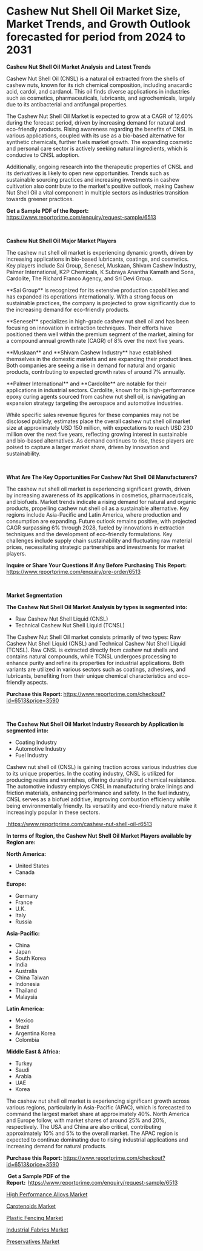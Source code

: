 <p><h1>Cashew Nut Shell Oil Market Size, Market Trends, and Growth Outlook forecasted for period from 2024 to 2031</h1></p><p><strong>Cashew Nut Shell Oil Market Analysis and Latest Trends</strong></p>
<p><p>Cashew Nut Shell Oil (CNSL) is a natural oil extracted from the shells of cashew nuts, known for its rich chemical composition, including anacardic acid, cardol, and cardanol. This oil finds diverse applications in industries such as cosmetics, pharmaceuticals, lubricants, and agrochemicals, largely due to its antibacterial and antifungal properties.</p><p>The Cashew Nut Shell Oil Market is expected to grow at a CAGR of 12.60% during the forecast period, driven by increasing demand for natural and eco-friendly products. Rising awareness regarding the benefits of CNSL in various applications, coupled with its use as a bio-based alternative for synthetic chemicals, further fuels market growth. The expanding cosmetic and personal care sector is actively seeking natural ingredients, which is conducive to CNSL adoption.</p><p>Additionally, ongoing research into the therapeutic properties of CNSL and its derivatives is likely to open new opportunities. Trends such as sustainable sourcing practices and increasing investments in cashew cultivation also contribute to the market's positive outlook, making Cashew Nut Shell Oil a vital component in multiple sectors as industries transition towards greener practices.</p></p>
<p><strong>Get a Sample PDF of the Report:&nbsp;</strong> <a href="https://www.reportprime.com/enquiry/request-sample/6513?utm_campaign=1735&utm_medium=2&utm_source=Github&utm_content=ia&utm_term=28102024&utm_id=cashew-nut-shell-oil">https://www.reportprime.com/enquiry/request-sample/6513</a></p>
<p>&nbsp;</p>
<p><strong>Cashew Nut Shell Oil Major Market Players</strong></p>
<p><p>The cashew nut shell oil market is experiencing dynamic growth, driven by increasing applications in bio-based lubricants, coatings, and cosmetics. Key players include Sai Group, Senesel, Muskaan, Shivam Cashew Industry, Palmer International, K2P Chemicals, K Subraya Anantha Kamath and Sons, Cardolite, The Richard Franco Agency, and Sri Devi Group.</p><p>**Sai Group** is recognized for its extensive production capabilities and has expanded its operations internationally. With a strong focus on sustainable practices, the company is projected to grow significantly due to the increasing demand for eco-friendly products. </p><p>**Senesel** specializes in high-grade cashew nut shell oil and has been focusing on innovation in extraction techniques. Their efforts have positioned them well within the premium segment of the market, aiming for a compound annual growth rate (CAGR) of 8% over the next five years. </p><p>**Muskaan** and **Shivam Cashew Industry** have established themselves in the domestic markets and are expanding their product lines. Both companies are seeing a rise in demand for natural and organic products, contributing to expected growth rates of around 7% annually.</p><p>**Palmer International** and **Cardolite** are notable for their applications in industrial sectors. Cardolite, known for its high-performance epoxy curing agents sourced from cashew nut shell oil, is navigating an expansion strategy targeting the aerospace and automotive industries.</p><p>While specific sales revenue figures for these companies may not be disclosed publicly, estimates place the overall cashew nut shell oil market size at approximately USD 150 million, with expectations to reach USD 230 million over the next five years, reflecting growing interest in sustainable and bio-based alternatives. As demand continues to rise, these players are poised to capture a larger market share, driven by innovation and sustainability.</p></p>
<p>&nbsp;</p>
<p><strong>What Are The Key Opportunities For Cashew Nut Shell Oil Manufacturers?</strong></p>
<p><p>The cashew nut shell oil market is experiencing significant growth, driven by increasing awareness of its applications in cosmetics, pharmaceuticals, and biofuels. Market trends indicate a rising demand for natural and organic products, propelling cashew nut shell oil as a sustainable alternative. Key regions include Asia-Pacific and Latin America, where production and consumption are expanding. Future outlook remains positive, with projected CAGR surpassing 6% through 2028, fueled by innovations in extraction techniques and the development of eco-friendly formulations. Key challenges include supply chain sustainability and fluctuating raw material prices, necessitating strategic partnerships and investments for market players.</p></p>
<p><strong>Inquire or Share Your Questions If Any Before Purchasing This Report:</strong> <a href="https://www.reportprime.com/enquiry/pre-order/6513?utm_campaign=1735&utm_medium=2&utm_source=Github&utm_content=ia&utm_term=28102024&utm_id=cashew-nut-shell-oil">https://www.reportprime.com/enquiry/pre-order/6513</a></p>
<p>&nbsp;</p>
<p><strong>Market Segmentation</strong></p>
<p><strong>The Cashew Nut Shell Oil Market Analysis by types is segmented into:</strong></p>
<p><ul><li>Raw Cashew Nut Shell Liquid (CNSL)</li><li>Technical Cashew Nut Shell Liquid (TCNSL)</li></ul></p>
<p><p>The Cashew Nut Shell Oil market consists primarily of two types: Raw Cashew Nut Shell Liquid (CNSL) and Technical Cashew Nut Shell Liquid (TCNSL). Raw CNSL is extracted directly from cashew nut shells and contains natural compounds, while TCNSL undergoes processing to enhance purity and refine its properties for industrial applications. Both variants are utilized in various sectors such as coatings, adhesives, and lubricants, benefiting from their unique chemical characteristics and eco-friendly aspects.</p></p>
<p><strong>Purchase this Report:&nbsp;</strong><a href="https://www.reportprime.com/checkout?id=6513&price=3590&utm_campaign=1735&utm_medium=2&utm_source=Github&utm_content=ia&utm_term=28102024&utm_id=cashew-nut-shell-oil">https://www.reportprime.com/checkout?id=6513&price=3590</a></p>
<p>&nbsp;</p>
<p><strong>The Cashew Nut Shell Oil Market Industry Research by Application is segmented into:</strong></p>
<p><ul><li>Coating Industry</li><li>Automotive Industry</li><li>Fuel Industry</li></ul></p>
<p><p>Cashew nut shell oil (CNSL) is gaining traction across various industries due to its unique properties. In the coating industry, CNSL is utilized for producing resins and varnishes, offering durability and chemical resistance. The automotive industry employs CNSL in manufacturing brake linings and friction materials, enhancing performance and safety. In the fuel industry, CNSL serves as a biofuel additive, improving combustion efficiency while being environmentally friendly. Its versatility and eco-friendly nature make it increasingly popular in these sectors.</p></p>
<p><a href="https://www.reportprime.com/cashew-nut-shell-oil-r6513?utm_campaign=1735&utm_medium=2&utm_source=Github&utm_content=ia&utm_term=28102024&utm_id=cashew-nut-shell-oil">&nbsp;https://www.reportprime.com/cashew-nut-shell-oil-r6513</a></p>
<p><strong>In terms of Region, the Cashew Nut Shell Oil Market Players available by Region are:</strong></p>
<p>
    <p> <strong> North America: </strong>
        <ul>
            <li>United States</li>
            <li>Canada</li>
        </ul>
        </p> 
    <p> <strong> Europe: </strong>
        <ul>
            <li>Germany</li>
            <li>France</li>
            <li>U.K.</li>
            <li>Italy</li>
            <li>Russia</li>
        </ul>
        </p> 
    <p> <strong> Asia-Pacific: </strong>
        <ul>
            <li>China</li>
            <li>Japan</li>
            <li>South Korea</li>
            <li>India</li>
            <li>Australia</li>
            <li>China Taiwan</li>
            <li>Indonesia</li>
            <li>Thailand</li>
            <li>Malaysia</li>
        </ul>
        </p> 
    <p> <strong> Latin America: </strong>
        <ul>
            <li>Mexico</li>
            <li>Brazil</li>
            <li>Argentina Korea</li>
            <li>Colombia</li>
        </ul>
        </p> 
    <p> <strong> Middle East & Africa: </strong>
        <ul>
            <li>Turkey</li>
            <li>Saudi</li>
            <li>Arabia</li>
            <li>UAE</li>
            <li>Korea</li>
        </ul>
    </p>
    </p>
<p><p>The cashew nut shell oil market is experiencing significant growth across various regions, particularly in Asia-Pacific (APAC), which is forecasted to command the largest market share at approximately 40%. North America and Europe follow, with market shares of around 25% and 20%, respectively. The USA and China are also critical, contributing approximately 10% and 5% to the overall market. The APAC region is expected to continue dominating due to rising industrial applications and increasing demand for natural products.</p></p>
<p><strong>Purchase this Report: </strong><a href="https://www.reportprime.com/checkout?id=6513&price=3590&utm_campaign=1735&utm_medium=2&utm_source=Github&utm_content=ia&utm_term=28102024&utm_id=cashew-nut-shell-oil">https://www.reportprime.com/checkout?id=6513&price=3590</a></p>
<p>&nbsp;<strong>Get a Sample PDF of the Report:&nbsp;&nbsp;</strong><a href="https://www.reportprime.com/enquiry/request-sample/6513?utm_campaign=1735&utm_medium=2&utm_source=Github&utm_content=ia&utm_term=28102024&utm_id=cashew-nut-shell-oil">https://www.reportprime.com/enquiry/request-sample/6513</a></p>
<p><strong></strong></p>
<p><p><a href="https://www.linkedin.com/pulse/global-high-performance-alloys-market-comprehensive-analysis-uep5f?utm_campaign=1735&utm_medium=2&utm_source=Github&utm_content=ia&utm_term=28102024&utm_id=cashew-nut-shell-oil">High Performance Alloys Market</a></p><p><a href="https://github.com/KamrulHadi87/Market-Research-Report-List-1/blob/main/carotenoids-market.md?utm_campaign=1735&utm_medium=2&utm_source=Github&utm_content=ia&utm_term=28102024&utm_id=cashew-nut-shell-oil">Carotenoids Market</a></p><p><a href="https://www.linkedin.com/pulse/decoding-plastic-fencing-industry-dynamics-strategic-imperatives-s01nf?utm_campaign=1735&utm_medium=2&utm_source=Github&utm_content=ia&utm_term=28102024&utm_id=cashew-nut-shell-oil">Plastic Fencing Market</a></p><p><a href="https://www.linkedin.com/pulse/exploring-industrial-fabrics-market-dynamics-global-trends-vmagf?utm_campaign=1735&utm_medium=2&utm_source=Github&utm_content=ia&utm_term=28102024&utm_id=cashew-nut-shell-oil">Industrial Fabrics Market</a></p><p><a href="https://www.linkedin.com/pulse/deep-dive-preservatives-market-itstrends-segmentation-competitive-bv4xf?utm_campaign=1735&utm_medium=2&utm_source=Github&utm_content=ia&utm_term=28102024&utm_id=cashew-nut-shell-oil">Preservatives Market</a></p></p>